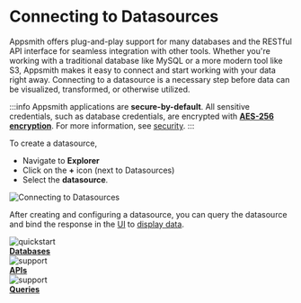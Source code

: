 # Connecting to Datasources

Appsmith offers plug-and-play support for many databases and the RESTful API interface for seamless integration with other tools. Whether you're working with a traditional database like MySQL or a more modern tool like S3, Appsmith makes it easy to connect and start working with your data right away. Connecting to a datasource is a necessary step before data can be visualized, transformed, or otherwise utilized. 

:::info
Appsmith applications are **secure-by-default**. All sensitive credentials, such as database credentials, are encrypted with [**AES-256 encryption**](https://en.wikipedia.org/wiki/Advanced_Encryption_Standard). For more information, see [security](/product/security#security-measures-within-appsmith). 
:::

To create a datasource, 

* Navigate to **Explorer**
* Click on the **+** icon (next to Datasources) 
* Select the **datasource**. 


![Connecting to Datasources](</img/connecting-to-data-sources.png>)

After creating and configuring a datasource, you can query the datasource and bind the response in the [UI](/core-concepts/building-ui) to [display data](/core-concepts/data-access-and-binding).


<div class="containerGridSampleApp">

   <div class=" containerColumnSampleApp columnGrid column-one">
    <div class="containerCol">
         <img class="containerImage" src="/img/db-icon.png" style= {{width:"50px", height:"50px", 'margin-bottom': "4px", 'margin-top': "8px"}} alt="quickstart"/>
      </div> 
      <b><a href="/core-concepts/connecting-to-data-sources/connecting-to-databases">Databases</a></b>
      <div class="containerDescription">
      </div>
   </div>

   <div class="containerColumnSampleApp columnGrid column-two">
   <div class="containerCol">
         <img class="containerImage" src="/img/api-icon.png" style= {{width:"50px", height:"50px", 'margin-bottom': "4px", 'margin-top': "8px"}} alt="support"/>
      </div>
      <b><a href="/core-concepts/connecting-to-data-sources/authentication">APIs</a></b>
      <div class="containerDescription"> 
      </div>
   </div>

   <div class="containerColumnSampleApp columnGrid column-three">
   <div class="containerCol">
         <img class="containerImage" src="/img/query-icon.png" style= {{width:"60px", height:"60px", margin:"0"}} alt="support"/>
      </div>
      <b><a href="/core-concepts/data-access-and-binding/querying-a-database">Queries</a></b>
      <div class="containerDescription"> 
      </div>
   </div>
  
</div> 




